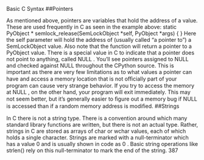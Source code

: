 Basic C Syntax 
##Pointers 

 As mentioned above, pointers are variables that hold the address of a value. These are used frequently in C as seen in the example above: static  PyObject * semlock_release(SemLockObject *self, PyObject *args) { <statements of function body here> } Here the  self  parameter will hold the address of (usually called “a pointer to”) a  SemLockObject  value. Also note that the function will return a pointer to a  PyObject  value. There is a special value in C to indicate that a pointer does not point to anything, called  NULL . You’ll see pointers assigned to  NULL  and checked against  NULL  throughout the CPython source. This is important as there are very few limitations as to what values a pointer can have and access a memory location that is not oﬃcially part of your program can cause very strange behavior. If you try to access the memory at  NULL , on the other hand, your program will exit immediately. This may not seem better, but it’s generally easier to ﬁgure out a memory bug if  NULL  is accessed than if a random memory address is modiﬁed. 
##Strings 

 In C there is not a string type. There is a convention around which many standard library functions are written, but there is not an actual type. Rather, strings in C are stored as arrays of  char  or  wchar  values, each of which holds a single character. Strings are marked with a  null-terminator  which has a value  0  and is usually shown in code as  0 . Basic string operations like  strlen()  rely on this null-terminator to mark the end of the string. 387